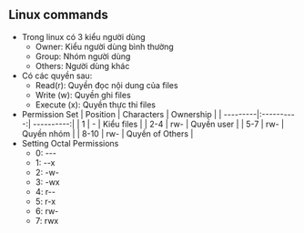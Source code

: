 ## Linux commands
* Trong linux có 3 kiểu người dùng
  + Owner: Kiểu người dùng bình thường
  + Group: Nhóm người dùng
  + Others: Người dùng khác
* Có các quyền sau:
  + Read(r): Quyền đọc nội dung của files
  + Write (w): Quyền ghi files
  + Execute (x): Quyền thực thi files
* Permission Set
| Position | Characters | Ownership  |
| ---------|:----------:| ----------:|
| 1        | -          | Kiểu files |
| 2-4      | rw-        | Quyền user |
| 5-7      | rw-        | Quyền nhóm |
| 8-10     | rw-        | Quyền of Others |
* Setting Octal Permissions
  + 0: ---
  + 1: --x
  + 2: -w-
  + 3: -wx
  + 4: r--
  + 5: r-x
  + 6: rw-
  + 7: rwx